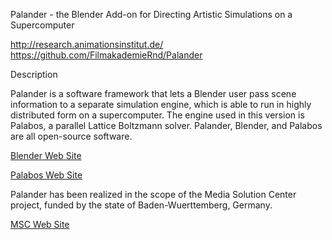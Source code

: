 Palander - the Blender Add-on for Directing Artistic Simulations on a Supercomputer

http://research.animationsinstitut.de/
https://github.com/FilmakademieRnd/Palander

Description

Palander is a software framework that lets a Blender user pass scene information to a separate simulation 
engine, which is able to run in highly distributed form on a supercomputer. The engine used in this version 
is Palabos, a parallel Lattice Boltzmann solver. Palander, Blender, and Palabos are all open-source software.

[Blender Web Site](https://www.blender.org/)

[Palabos Web Site](http://www.palabos.org/)

Palander has been realized in the scope of the Media Solution Center project, funded by the state of 
Baden-Wuerttemberg, Germany.

[MSC Web Site](http://msc-bw.de/en/)

